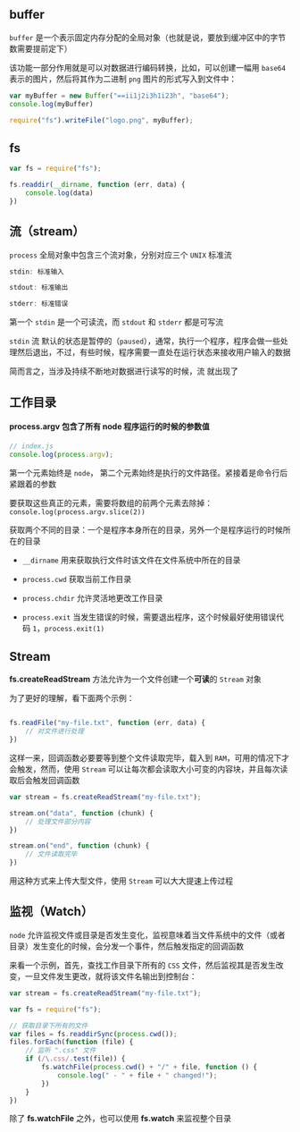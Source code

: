 ## buffer

`buffer` 是一个表示固定内存分配的全局对象（也就是说，要放到缓冲区中的字节数需要提前定下）

该功能一部分作用就是可以对数据进行编码转换，比如，可以创建一幅用 `base64` 表示的图片，然后将其作为二进制 `png` 图片的形式写入到文件中：

```js
var myBuffer = new Buffer("==ii1j2i3h1i23h", "base64");
console.log(myBuffer)

require("fs").writeFile("logo.png", myBuffer);
```


## fs

```js
var fs = require("fs");

fs.readdir(__dirname, function (err, data) {
    console.log(data)
})
```


## 流（stream）

`process` 全局对象中包含三个流对象，分别对应三个 `UNIX` 标准流

```js
stdin: 标准输入

stdout: 标准输出

stderr: 标准错误
```

第一个 `stdin` 是一个可读流，而 `stdout` 和 `stderr` 都是可写流

`stdin` 流 默认的状态是暂停的（`paused`），通常，执行一个程序，程序会做一些处理然后退出，不过，有些时候，程序需要一直处在运行状态来接收用户输入的数据

简而言之，当涉及持续不断地对数据进行读写的时候，流 就出现了


## 工作目录

#### process.argv 包含了所有 node 程序运行的时候的参数值

```js
// index.js
console.log(process.argv);
```

第一个元素始终是 `node`， 第二个元素始终是执行的文件路径。紧接着是命令行后紧跟着的参数

要获取这些真正的元素，需要将数组的前两个元素去除掉： ```console.log(process.argv.slice(2))```

获取两个不同的目录：一个是程序本身所在的目录，另外一个是程序运行的时候所在的目录

* `__dirname` 用来获取执行文件时该文件在文件系统中所在的目录

* `process.cwd` 获取当前工作目录

* `process.chdir` 允许灵活地更改工作目录

* `process.exit` 当发生错误的时候，需要退出程序，这个时候最好使用错误代码 `1`，```process.exit(1)```





## Stream

**fs.createReadStream** 方法允许为一个文件创建一个**可读**的 `Stream` 对象

为了更好的理解，看下面两个示例：

```js

fs.readFile("my-file.txt", function (err, data) {
    // 对文件进行处理
})

```

这样一来，回调函数必要要等到整个文件读取完毕，载入到 `RAM`，可用的情况下才会触发，然而，使用 `Stream` 可以让每次都会读取大小可变的内容块，并且每次读取后会触发回调函数

```js
var stream = fs.createReadStream("my-file.txt");

stream.on("data", function (chunk) {
    // 处理文件部分内容
})

stream.on("end", function (chunk) {
    // 文件读取完毕
})
```

用这种方式来上传大型文件，使用 `Stream` 可以大大提速上传过程


## 监视（Watch）

`node` 允许监视文件或目录是否发生变化，监视意味着当文件系统中的文件（或者目录）发生变化的时候，会分发一个事件，然后触发指定的回调函数

来看一个示例，首先，查找工作目录下所有的 `CSS` 文件，然后监视其是否发生改变，一旦文件发生更改，就将该文件名输出到控制台：

```js
var stream = fs.createReadStream("my-file.txt");

var fs = require("fs");

// 获取目录下所有的文件
var files = fs.readdirSync(process.cwd());
files.forEach(function (file) {
    // 监听 ".css" 文件
    if (/\.css/.test(file)) {
        fs.watchFile(process.cwd() + "/" + file, function () {
            console.log(" - " + file + " changed!");
        })
    }
})
```

除了 **fs.watchFile** 之外，也可以使用 **fs.watch** 来监视整个目录